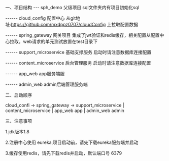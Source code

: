 一、项目结构
--- sph_demo 父级项目 sql文件夹内有项目初始化sql

------  cloud_config 配置中心 从git地址:https://github.com/mxdppz0707/cloudConfig 上拉取配置数据

------  spring_gateway 网关项目 集成了jwt验证和redis缓存，相关配置从配置中心拉取。web请求的单元测试放置在test目录下

------  support_microservice 基础支撑服务 启动时请注意数据库连接配置

------  content_microservice 后台管理服务 启动时请注意数据库连接配置

------  app_web app服务端服

------  admin_web admin后端管理服务端

二、启动顺序

cloud_confi -> spring_gateway -> support_microservice | content_microservice | app_web app | admin_web admin

三、注意事项

1.jdk版本1.8

2.注册中心使用 eureka,项目启动前，请先下载eureka服务端并启动

3.缓存使用redis，请先下载redis并启动，默认端口号 6379
